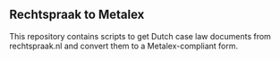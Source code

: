 ## Rechtspraak to Metalex

This repository contains scripts to get Dutch case law documents from rechtspraak.nl and convert them to a Metalex-compliant form.
